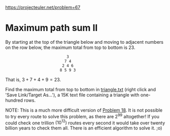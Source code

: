 https://projecteuler.net/problem=67

# Maximum path sum II

By starting at the top of the triangle below and moving to adjacent numbers on
the row below, the maximum total from top to bottom is 23.

```
                           3
                          7 4
                         2 4 6
                        8 5 9 3
```

That is, $3 + 7 + 4 + 9 = 23$.

Find the maximum total from top to bottom in [triangle.txt](p067_triangle.txt)
(right click and 'Save Link/Target As...'), a 15K text file containing a
triangle with one-hundred rows.

NOTE: This is a much more difficult version of [Problem
18](https://projecteuler.net/problem=18). It is not possible to try every
route to solve this problem, as there are $2^{99}$ altogether! If you could
check one trillion $(10^{12})$ routes every second it would take over twenty
billion years to check them all. There is an efficient algorithm to solve it.
;o)
